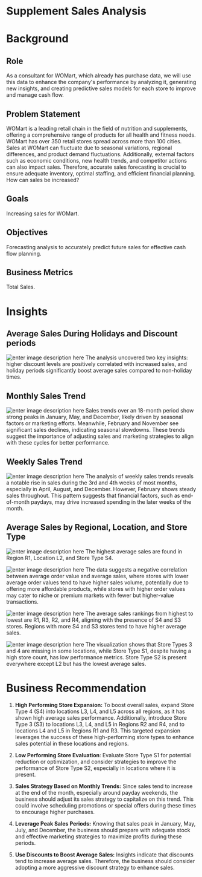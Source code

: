 # Supplement Sales Analysis 

# Background
## Role
As a consultant for WOMart, which already has purchase data, we will use this data to enhance the company's performance by analyzing it, generating new insights, and creating predictive sales models for each store to improve and manage cash flow.

## Problem Statement
WOMart is a leading retail chain in the field of nutrition and supplements, offering a comprehensive range of products for all health and fitness needs. WOMart has over 350 retail stores spread across more than 100 cities. Sales at WOMart can fluctuate due to seasonal variations, regional differences, and product demand fluctuations. Additionally, external factors such as economic conditions, new health trends, and competitor actions can also impact sales. Therefore, accurate sales forecasting is crucial to ensure adequate inventory, optimal staffing, and efficient financial planning. How can sales be increased?

## Goals
Increasing sales for WOMart.

## Objectives
Forecasting analysis to accurately predict future sales for effective cash flow planning.

## Business Metrics
Total Sales.

# Insights
## Average Sales During Holidays and Discount periods
![enter image description here](https://github.com/rialdiharry/retail_business_EDA_recomendation/blob/main/img/capture5.JPG)
The analysis uncovered two key insights: higher discount levels are positively correlated with increased sales, and holiday periods significantly boost average sales compared to non-holiday times.

## Monthly Sales Trend
![enter image description here](https://github.com/rialdiharry/retail_business_EDA_recomendation/blob/main/img/capture6.JPG)
Sales trends over an 18-month period show strong peaks in January, May, and December, likely driven by seasonal factors or marketing efforts. Meanwhile, February and November see significant sales declines, indicating seasonal slowdowns. These trends suggest the importance of adjusting sales and marketing strategies to align with these cycles for better performance.

## Weekly Sales Trend 
![enter image description here](https://github.com/rialdiharry/retail_business_EDA_recomendation/blob/main/img/capture7.JPG)
The analysis of weekly sales trends reveals a notable rise in sales during the 3rd and 4th weeks of most months, especially in April, August, and December. However, February shows steady sales throughout. This pattern suggests that financial factors, such as end-of-month paydays, may drive increased spending in the later weeks of the month.

## Average Sales by Regional, Location, and Store Type
![enter image description here](https://github.com/rialdiharry/retail_business_EDA_recomendation/blob/main/img/capture1.JPG)
The highest average sales are found in Region R1, Location L2, and Store Type S4.

![enter image description here](https://github.com/rialdiharry/retail_business_EDA_recomendation/blob/main/img/capture2.JPG)
The data suggests a negative correlation between average order value and average sales, where stores with lower average order values tend to have higher sales volume, potentially due to offering more affordable products, while stores with higher order values may cater to niche or premium markets with fewer but higher-value transactions.

![enter image description here](https://github.com/rialdiharry/retail_business_EDA_recomendation/blob/main/img/capture3.JPG)
The average sales rankings from highest to lowest are R1, R3, R2, and R4, aligning with the presence of S4 and S3 stores. Regions with more S4 and S3 stores tend to have higher average sales.

![enter image description here](https://github.com/rialdiharry/retail_business_EDA_recomendation/blob/main/img/capture4.JPG)
The visualization shows that Store Types 3 and 4 are missing in some locations, while Store Type S1, despite having a high store count, has low performance metrics. Store Type S2 is present everywhere except L2 but has the lowest average sales.

# Business Recommendation
1.  **High Performing Store Expansion:**  To boost overall sales, expand Store Type 4 (S4) into locations L3, L4, and L5 across all regions, as it has shown high average sales performance. Additionally, introduce Store Type 3 (S3) to locations L3, L4, and L5 in Regions R2 and R4, and to locations L4 and L5 in Regions R1 and R3. This targeted expansion leverages the success of these high-performing store types to enhance sales potential in these locations and regions.
    
2.  **Low Performing Store Evaluation**: Evaluate Store Type S1 for potential reduction or optimization, and consider strategies to improve the performance of Store Type S2, especially in locations where it is present.
    
3.  **Sales Strategy Based on Monthly Trends:**  Since sales tend to increase at the end of the month, especially around payday weekends, the business should adjust its sales strategy to capitalize on this trend. This could involve scheduling promotions or special offers during these times to encourage higher purchases.
    
4.  **Leverage Peak Sales Periods:**  Knowing that sales peak in January, May, July, and December, the business should prepare with adequate stock and effective marketing strategies to maximize profits during these periods.
    
5.  **Use Discounts to Boost Average Sales:**  Insights indicate that discounts tend to increase average sales. Therefore, the business should consider adopting a more aggressive discount strategy to enhance sales.
